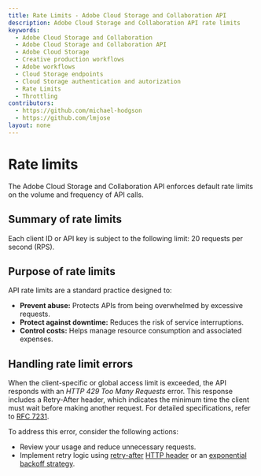 ```yaml
---
title: Rate Limits - Adobe Cloud Storage and Collaboration API
description: Adobe Cloud Storage and Collaboration API rate limits
keywords:
  - Adobe Cloud Storage and Collaboration
  - Adobe Cloud Storage and Collaboration API
  - Adobe Cloud Storage
  - Creative production workflows   
  - Adobe workflows
  - Cloud Storage endpoints
  - Cloud Storage authentication and autorization
  - Rate Limits
  - Throttling
contributors:
  - https://github.com/michael-hodgson
  - https://github.com/lmjose
layout: none
---
```


# Rate limits

The Adobe Cloud Storage and Collaboration API enforces default rate limits on the volume and frequency of API calls.

## Summary of rate limits

Each client ID or API key is subject to the following limit: 20 requests per second (RPS).

## Purpose of rate limits

API rate limits are a standard practice designed to:

- **Prevent abuse:** Protects APIs from being overwhelmed by excessive requests.
- **Protect against downtime:** Reduces the risk of service interruptions.
- **Control costs:** Helps manage resource consumption and associated expenses.

## Handling rate limit errors

When the client-specific or global access limit is exceeded, the API responds with an _HTTP 429 Too Many Requests_ error. This response includes a Retry-After header, which indicates the minimum time the client must wait before making another request. For detailed specifications, refer to [RFC 7231](https://datatracker.ietf.org/doc/html/rfc7231#section-7.1.3).

To address this error, consider the following actions:

- Review your usage and reduce unnecessary requests.
- Implement retry logic using [retry-after](https://developer.mozilla.org/en-US/docs/Web/HTTP/Reference/Headers/Retry-After) [HTTP header](https://developer.mozilla.org/en-US/docs/Web/HTTP/Headers/Retry-After) or an [exponential backoff strategy](https://en.wikipedia.org/wiki/Exponential_backoff).
